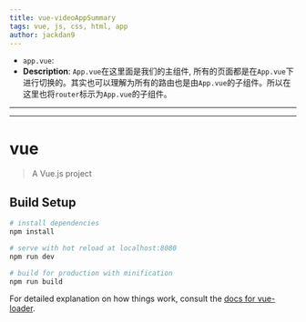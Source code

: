 ```yaml
---
title: vue-videoAppSummary
tags: vue, js, css, html, app
author: jackdan9
---
```


- `app.vue`:
- **Description**: `App.vue`在这里面是我们的主组件, 所有的页面都是在`App.vue`下进行切换的。其实也可以理解为所有的路由也是由`App.vue`的子组件。所以在这里也将`router`标示为`App.vue`的子组件。

------



------

# vue

> A Vue.js project

## Build Setup

``` bash
# install dependencies
npm install

# serve with hot reload at localhost:8080
npm run dev

# build for production with minification
npm run build
```

For detailed explanation on how things work, consult the [docs for vue-loader](http://vuejs.github.io/vue-loader).

